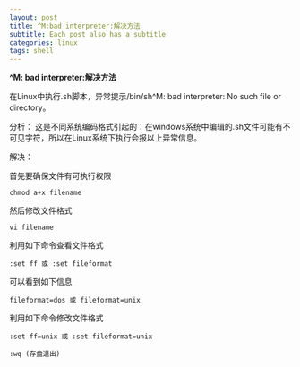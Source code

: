 ```yaml
---
layout: post
title: ^M:bad interpreter:解决方法
subtitle: Each post also has a subtitle
categories: linux 
tags: shell
---
```


**^M: bad interpreter:解决方法**

在Linux中执行.sh脚本，异常提示/bin/sh^M: bad interpreter: No such file or directory。

分析：
这是不同系统编码格式引起的：在windows系统中编辑的.sh文件可能有不可见字符，所以在Linux系统下执行会报以上异常信息。

解决：

首先要确保文件有可执行权限

```
chmod a+x filename
```

然后修改文件格式 

```
vi filename
```

利用如下命令查看文件格式

```
:set ff 或 :set fileformat
```

可以看到如下信息 

```
fileformat=dos 或 fileformat=unix
```

利用如下命令修改文件格式 

```
:set ff=unix 或 :set fileformat=unix

:wq (存盘退出)
```

